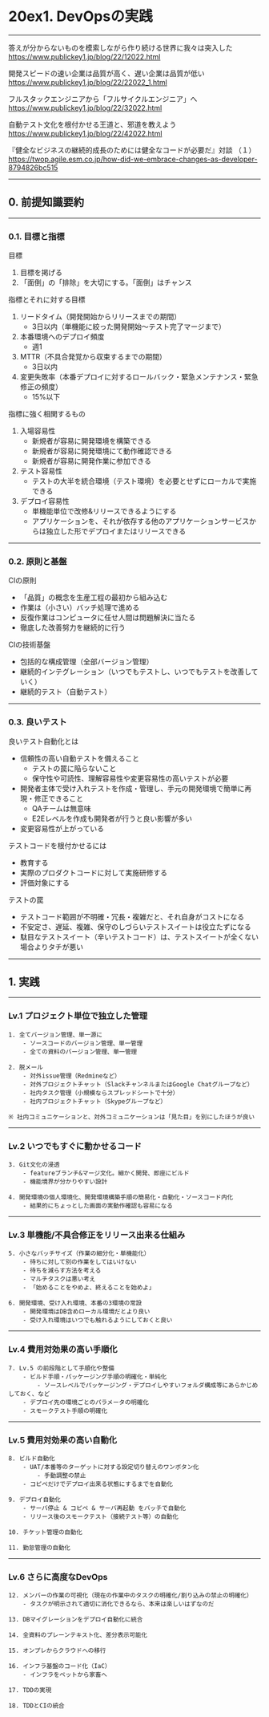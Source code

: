 # 20ex1. DevOpsの実践
________________________________________
答えが分からないものを模索しながら作り続ける世界に我々は突入した  
https://www.publickey1.jp/blog/22/12022.html

開発スピードの速い企業は品質が高く、遅い企業は品質が低い  
https://www.publickey1.jp/blog/22/22022_1.html

フルスタックエンジニアから「フルサイクルエンジニア」へ  
https://www.publickey1.jp/blog/22/32022.html

自動テスト文化を根付かせる王道と、邪道を教えよう  
https://www.publickey1.jp/blog/22/42022.html

『健全なビジネスの継続的成長のためには健全なコードが必要だ』対談 （１）  
https://twop.agile.esm.co.jp/how-did-we-embrace-changes-as-developer-8794826bc515

________________________________________
## 0. 前提知識要約
________________________________________
### 0.1. 目標と指標

目標

1. 目標を掲げる
2. 「面倒」の「排除」を大切にする。「面倒」はチャンス

指標とそれに対する目標

1. リードタイム（開発開始からリリースまでの期間）
    - 3日以内（単機能に絞った開発開始～テスト完了マージまで）
2. 本番環境へのデプロイ頻度
    - 週1
3. MTTR（不具合発覚から収束するまでの期間）
    - 3日以内
4. 変更失敗率（本番デプロイに対するロールバック・緊急メンテナンス・緊急修正の頻度）
    - 15%以下

指標に強く相関するもの

1. 入場容易性
    - 新規者が容易に開発環境を構築できる
    - 新規者が容易に開発環境にて動作確認できる
    - 新規者が容易に開発作業に参加できる
2. テスト容易性
    - テストの大半を統合環境（テスト環境）を必要とせずにローカルで実施できる
3. デプロイ容易性
    - 単機能単位で改修&リリースできるようにする
    - アプリケーションを、それが依存する他のアプリケーションサービスからは独立した形でデプロイまたはリリースできる

________________________________________
### 0.2. 原則と基盤

CIの原則

- 「品質」の概念を生産工程の最初から組み込む
- 作業は（小さい）バッチ処理で進める
- 反復作業はコンピュータに任せ人間は問題解決に当たる
- 徹底した改善努力を継続的に行う

CIの技術基盤

- 包括的な構成管理（全部バージョン管理）
- 継続的インテグレーション（いつでもテストし、いつでもテストを改善していく）
- 継続的テスト（自動テスト）

________________________________________
### 0.3. 良いテスト

良いテスト自動化とは

- 信頼性の高い自動テストを備えること
    - テストの罠に陥らないこと
    - 保守性や可読性、理解容易性や変更容易性の高いテストが必要
- 開発者主体で受け入れテストを作成・管理し、手元の開発環境で簡単に再現・修正できること
    - QAチームは無意味
    - E2Eレベルを作成も開発者が行うと良い影響が多い
- 変更容易性が上がっている

テストコードを根付かせるには

- 教育する
- 実際のプロダクトコードに対して実施研修する
- 評価対象にする

テストの罠

- テストコード範囲が不明確・冗長・複雑だと、それ自身がコストになる
- 不安定さ、遅延、複雑、保守のしづらいテストスイートは役立たずになる
- 駄目なテストスイート（辛いテストコード）は、テストスイートが全くない場合よりタチが悪い

________________________________________
## 1. 実践
________________________________________
### Lv.1 プロジェクト単位で独立した管理

```text
1. 全てバージョン管理、単一源に
    - ソースコードのバージョン管理、単一管理
    - 全ての資料のバージョン管理、単一管理

2. 脱メール
    - 対外issue管理（Redmineなど）
    - 対外プロジェクトチャット（SlackチャンネルまたはGoogle Chatグループなど）
    - 社内タスク管理（小規模ならスプレッドシートで十分）
    - 社内プロジェクトチャット（Skypeグループなど）

※ 社内コミュニケーションと、対外コミュニケーションは「見た目」を別にしたほうが良い
```
________________________________________
### Lv.2 いつでもすぐに動かせるコード

```text
3. Git文化の浸透
    - featureブランチ&マージ文化。細かく開発、即座にビルド
    - 機能境界が分かりやすい設計

4. 開発環境の個人環境化、開発環境構築手順の簡易化・自動化・ソースコード内化
    - 結果的にちょっとした画面の実動作確認も容易になる
```
________________________________________
### Lv.3 単機能/不具合修正をリリース出来る仕組み

```text
5. 小さなバッチサイズ（作業の細分化・単機能化）
    - 待ちに対して別の作業をしてはいけない
    - 待ちを減らす方法を考える
    - マルチタスクは悪い考え
    - 「始めることをやめよ、終えることを始めよ」

6. 開発環境、受け入れ環境、本番の3環境の常設
    - 開発環境はDB含めローカル環境だとより良い
    - 受け入れ環境はいつでも触れるようにしておくと良い
```

________________________________________
### Lv.4 費用対効果の高い手順化

```text
7. Lv.5 の前段階として手順化や整備
    - ビルド手順・パッケージング手順の明確化・単純化
        - ソースレベルでパッケージング・デプロイしやすいフォルダ構成等にあらかじめしておく、など
    - デプロイ先の環境ごとのパラメータの明確化
    - スモークテスト手順の明確化
```

________________________________________
### Lv.5 費用対効果の高い自動化

```text
8. ビルド自動化
    - UAT/本番等のターゲットに対する設定切り替えのワンボタン化
        - 手動調整の禁止
    - コピペだけでデプロイ出来る状態にするまでを自動化 

9. デプロイ自動化
    - サーバ停止 & コピペ & サーバ再起動 をバッチで自動化
    - リリース後のスモークテスト（接続テスト等）の自動化

10. チケット管理の自動化

11. 勤怠管理の自動化
```

________________________________________
### Lv.6 さらに高度なDevOps

```text
12. メンバーの作業の可視化（現在の作業中のタスクの明確化/割り込みの禁止の明確化）
    - タスクが明示されて適切に消化できるなら、本来は楽しいはずなのだ

13. DBマイグレーションをデプロイ自動化に統合

14. 全資料のプレーンテキスト化、差分表示可能化

15. オンプレからクラウドへの移行

16. インフラ基盤のコード化（IaC）
    - インフラをペットから家畜へ

17. TDDの実現

18. TDDとCIの統合
``` 